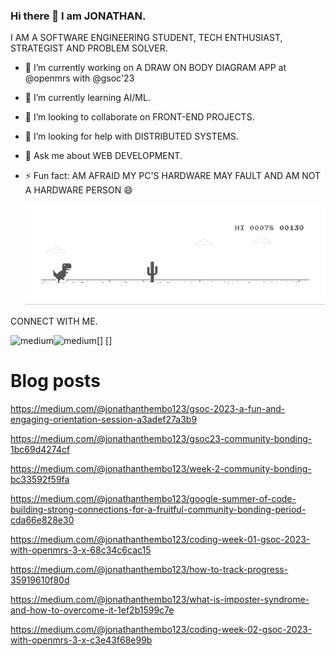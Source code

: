 ### Hi there 👋 I am JONATHAN.

I AM A SOFTWARE ENGINEERING STUDENT, TECH ENTHUSIAST, STRATEGIST AND PROBLEM SOLVER.

- 🔭 I’m currently working on A DRAW ON BODY DIAGRAM APP at @openmrs with @gsoc'23
- 🌱 I’m currently learning AI/ML.
- 👯 I’m looking to collaborate on FRONT-END PROJECTS.
- 🤔 I’m looking for help with DISTRIBUTED SYSTEMS.
- 💬 Ask me about WEB DEVELOPMENT.
- ⚡ Fun fact: AM AFRAID MY PC'S HARDWARE MAY FAULT AND AM NOT A HARDWARE PERSON 😄

  ![image](https://github.com/jona42-ui/jona42-ui/blob/main/dino.gif)


CONNECT WITH ME.

[<img align="left" alt="medium" src="https://img.shields.io/badge/WhatsApp-25D366?style=for-the-badge&logo=whatsapp&logoColor=white" />]
[<img align="left" alt="medium" src="https://img.shields.io/badge/LinkedIn-0077B5?style=for-the-badge&logo=linkedin&logoColor=white" />]


# Blog posts
<!-- BLOG-POST-LIST:START -->
<!-- BLOG-POST-LIST:END -->
https://medium.com/@jonathanthembo123/gsoc-2023-a-fun-and-engaging-orientation-session-a3adef27a3b9

https://medium.com/@jonathanthembo123/gsoc23-community-bonding-1bc69d4274cf

https://medium.com/@jonathanthembo123/week-2-community-bonding-bc33592f59fa

https://medium.com/@jonathanthembo123/google-summer-of-code-building-strong-connections-for-a-fruitful-community-bonding-period-cda66e828e30

https://medium.com/@jonathanthembo123/coding-week-01-gsoc-2023-with-openmrs-3-x-68c34c6cac15

https://medium.com/@jonathanthembo123/how-to-track-progress-35919610f80d

https://medium.com/@jonathanthembo123/what-is-imposter-syndrome-and-how-to-overcome-it-1ef2b1599c7e

https://medium.com/@jonathanthembo123/coding-week-02-gsoc-2023-with-openmrs-3-x-c3e43f68e99b


